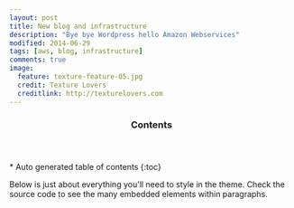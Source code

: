 ```yaml
---
layout: post
title: New blog and infrastructure
description: "Bye bye Wordpress hello Amazon Webservices"
modified: 2014-06-29
tags: [aws, blog, infrastructure]
comments: true
image:
  feature: texture-feature-05.jpg
  credit: Texture Lovers
  creditlink: http://texturelovers.com
---
```


<section id="table-of-contents" class="toc">
  <header>
    <h3>Contents</h3>
  </header>
<div id="drawer" markdown="1">
*  Auto generated table of contents
{:toc}
</div>
</section><!-- /#table-of-contents -->



Below is just about everything you'll need to style in the theme. Check the source code to see the many embedded elements within paragraphs.


